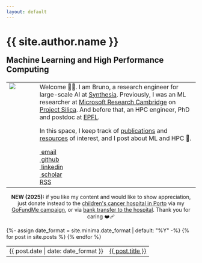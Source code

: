 ```yaml
---
layout: default
---
```


<h1 class="post-title p-name" itemprop="name headline">{{ site.author.name }} </h1>

<h2 style='margin-top:0em; margin-bottom:1em'> Machine Learning and High Performance Computing</h2>

<table style='table-layout:fixed; border:none; border-collapse:collapse; cellspacing:0; cellpadding:0'>
<tr>

<td width="16%" style='border:none; vertical-align: top;'>
    <img src="{{site.photo}}"/>
</td>

<td style="border:none">
Welcome 👋🏽. I am Bruno, a research engineer for large-scale AI at <a href="https://www.synthesia.io">Synthesia</a>. Previously, I was an ML researcher at <a href="https://www.microsoft.com/en-us/research/lab/microsoft-research-cambridge/">Microsoft Research Cambridge</a> on <a href="https://www.microsoft.com/en-us/research/project/project-silica/">Project Silica</a>. And before that, an HPC engineer, PhD and postdoc at <a href="https://www.epfl.ch/en/">EPFL</a>.

In this space, I keep track of <a href="{{ site.publications_permalink }}">publications</a> and <a href="{{ site.resources_permalink }}">resources</a> of interest, and I post about ML and HPC 🚀.

<!-- CSS of table defined in _includes/head.html -->
<div class="Rtable Rtable--5cols Rtable--collapse">
  <div class="Rtable-cell"> <a href="mailto:{{ site.author.email }}?subject=Hello"><i class="far fa-envelope" title="Email">&nbsp;</i>email</a> </div>
  <div class="Rtable-cell"> <a href="https://github.com/{{ site.github_username }}"><i class="fab fa-fw fa-github" >&nbsp;</i>github</a> </div>
  <div class="Rtable-cell"> <a href="https://www.linkedin.com/in/{{ site.linkedin_username }}"> <i class="fab fa-linkedin" >&nbsp;</i>linkedin</a> </div>
  <div class="Rtable-cell"> <a href="{{ site.google_scholar }}"> <i class="ai ai-google-scholar ai-1x" title="Google Scholar">&nbsp;</i>scholar</a> </div>
  <div class="Rtable-cell"> <a href="{{ "/feed.xml" | relative_url }}"><i class="fas fa-fw fa-rss" ></i>RSS</a></div>
</div>

</td>
</tr>
</table> 

<center>
<div class="info-panel">
<p> <strong>NEW (2025):</strong> if you like my content and would like to show appreciation, just donate instead to the <a href="https://ipoporto.pt/en/eu-doente/clinicas/">children's cancer hospital in Porto</a> via my <a href="https://www.gofundme.com/f/support-the-childrens-cancer-hospital-in-porto">GoFundMe campaign</a>, or via <a href="https://ipoporto-pt.translate.goog/nos-ipo/como-ajudar-o-ipo-porto/?_x_tr_sl=pt-PT&_x_tr_tl=en&_x_tr_hl=en-US&_x_tr_pto=wapp">bank transfer to the hospital</a>. Thank you for caring ❤️‍🩹</p>
</div>
</center>


<table style='border:none; border-collapse:collapse; cellspacing:0; cellpadding:0'>
{%- assign date_format = site.minima.date_format | default: "%Y" -%}
{% for post in site.posts %}
<tr>
<td class="align-top" style="border:none">
{{ post.date | date: date_format }}
</td>
<td class="align-top" style="border:none">
<a href="{{ post.url }}">{{ post.title }}</a>
</td>
</tr>
{% endfor %}
</table>


